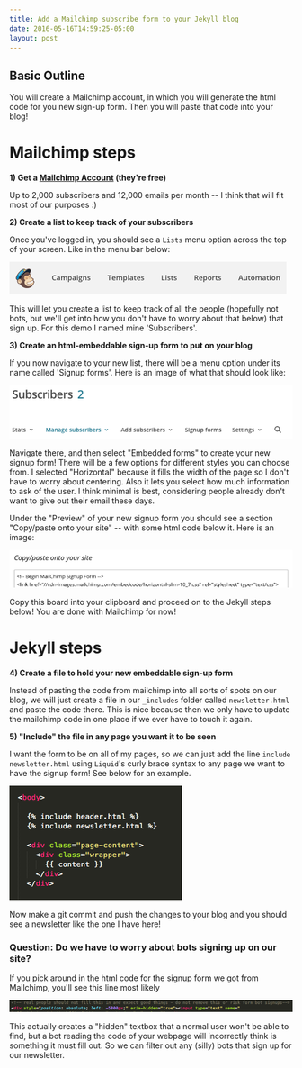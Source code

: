 ```yaml
---
title: Add a Mailchimp subscribe form to your Jekyll blog
date: 2016-05-16T14:59:25-05:00
layout: post
---
```


Basic Outline
-------------

You will create a Mailchimp account, in which you will generate the html code for you new sign-up form. Then you will paste that code into your blog!


# Mailchimp steps

**1) Get a [Mailchimp Account](http://mailchimp.com/) (they're free)**

Up to 2,000 subscribers and 12,000 emails per month -- I think that will fit most of our purposes :)

**2) Create a list to keep track of your subscribers**

Once you've logged in, you should see a `Lists` menu option across the top of your screen. Like in the menu bar below:

![Create a List!](/assets/create_list.png)

This will let you create a list to keep track of all the people (hopefully not bots, but we'll get into how you don't have to worry about that below) that sign up. For this demo I named mine 'Subscribers'.

**3) Create an html-embeddable sign-up form to put on your blog**

If you now navigate to your new list, there will be a menu option under its name called 'Signup forms'. Here is an image of what that should look like:

![Create a Signup!](/assets/create_signup.png)

Navigate there, and then select "Embedded forms" to create your new signup form! There will be a few options for different styles you can choose from. I selected "Horizontal" because it fills the width of the page so I don't have to worry about centering. Also it lets you select how much information to ask of the user. I think minimal is best, considering people already don't want to give out their email these days. 

Under the "Preview" of your new signup form you should see a section "Copy/paste onto your site" -- with some html code below it. Here is an image:

![Create the code!](/assets/create_code.png)

Copy this board into your clipboard and proceed on to the Jekyll steps below! You are done with Mailchimp for now!

# Jekyll steps

**4) Create a file to hold your new embeddable sign-up form**

Instead of pasting the code from mailchimp into all sorts of spots on our blog, we will just create a file in our `_includes` folder called `newsletter.html` and paste the code there. This is nice because then we only have to update the mailchimp code in one place if we ever have to touch it again.

**5) "Include" the file in any page you want it to be seen**

I want the form to be on all of my pages, so we can just add the line `include newsletter.html` using `Liquid`'s curly brace syntax to any page we want to have the signup form! See below for an example.

![Create the includes!](/assets/create_includes.png)

Now make a git commit and push the changes to your blog and you should see a newsletter like the one I have here!

### Question: Do we have to worry about bots signing up on our site?

If you pick around in the html code for the signup form we got from Mailchimp, you'll see this line most likely

![Create hidden!](/assets/create_hidden.png)

This actually creates a "hidden" textbox that a normal user won't be able to find, but a bot reading the code of your webpage will incorrectly think is something it must fill out. So we can filter out any (silly) bots that sign up for our newsletter.
